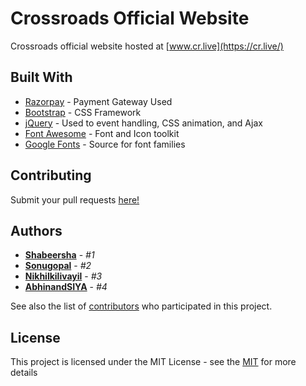 # Crossroads Official Website

Crossroads official website hosted at [www.cr.live](https://cr.live/)

## Built With

* [Razorpay](https://razorpay.com/docs/) - Payment Gateway Used
* [Bootstrap](https://getbootstrap.com/docs/) - CSS Framework
* [jQuery](https://api.jquery.com/) - Used to event handling, CSS animation, and Ajax
* [Font Awesome](https://fontawesome.com/how-to-use/on-the-web/referencing-icons/basic-use) - Font and Icon toolkit
* [Google Fonts](https://fonts.google.com/) - Source for font families

<!-- ## Preview

![text](https://link) -->


## Contributing

Submit your pull requests [here!](https://github.com/Packapeer/Crossroads-Static-website/pulls)

## Authors

* **[Shabeersha](https://github.com/shabeersha)** - *#1* 
* **[Sonugopal](https://github.com/sonugopal)** - *#2* 
* **[Nikhilkilivayil](https://github.com/nikhilkilivayil)** - *#3* 
* **[AbhinandSIYA](https://github.com/AbhinandSIYA)** - *#4*

See also the list of [contributors](https://github.com/Packapeer/Crossroads-Static-website/graphs/contributors) who participated in this project.

## License

This project is licensed under the MIT License - see the [MIT](https://opensource.org/licenses/MIT) for more details
